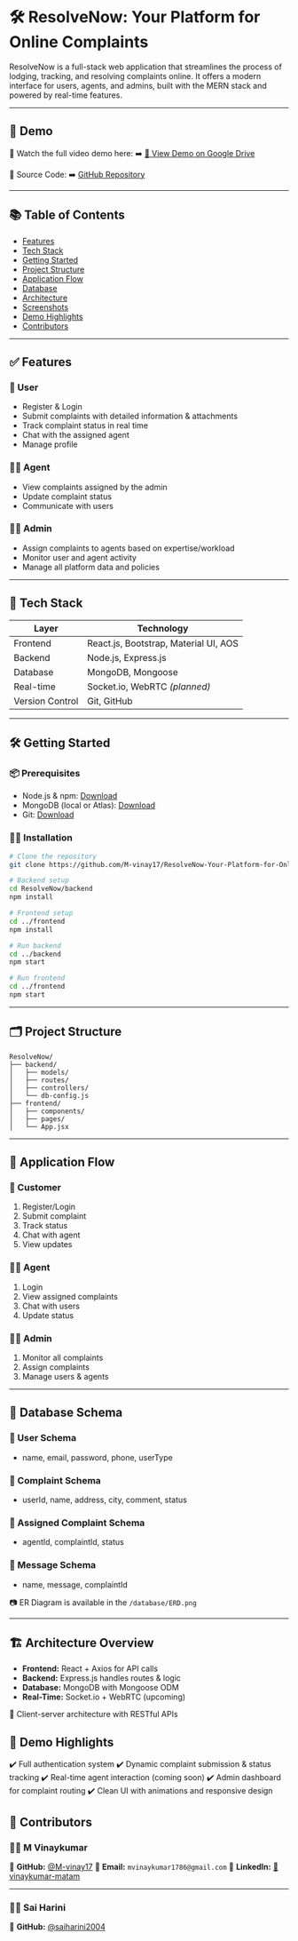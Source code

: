 

# 🛠️ **ResolveNow: Your Platform for Online Complaints**

ResolveNow is a full-stack web application that streamlines the process of lodging, tracking, and resolving complaints online. It offers a modern interface for users, agents, and admins, built with the MERN stack and powered by real-time features.

---

## 🚀 **Demo**

🎥 Watch the full video demo here:
➡️ [📂 View Demo on Google Drive](https://drive.google.com/drive/folders/13SH_oDOliIAMh1On58mvhGvEV1DbEtfj)

🔗 Source Code:
➡️ [GitHub Repository](https://github.com/M-vinay17/ResolveNow-Your-Platform-for-Online-Complaints)

---

## 📚 **Table of Contents**

* [Features](#features)
* [Tech Stack](#tech-stack)
* [Getting Started](#getting-started)
* [Project Structure](#project-structure)
* [Application Flow](#application-flow)
* [Database](#database)
* [Architecture](#architecture)
* [Screenshots](#screenshots)
* [Demo Highlights](#demo-highlights)
* [Contributors](#contributors)

---

## ✅ **Features**

### 👤 User

* Register & Login
* Submit complaints with detailed information & attachments
* Track complaint status in real time
* Chat with the assigned agent
* Manage profile

### 🧑‍💼 Agent

* View complaints assigned by the admin
* Update complaint status
* Communicate with users

### 👨‍💼 Admin

* Assign complaints to agents based on expertise/workload
* Monitor user and agent activity
* Manage all platform data and policies

---

## 🧰 **Tech Stack**

| Layer           | Technology                            |
| --------------- | ------------------------------------- |
| Frontend        | React.js, Bootstrap, Material UI, AOS |
| Backend         | Node.js, Express.js                   |
| Database        | MongoDB, Mongoose                     |
| Real-time       | Socket.io, WebRTC *(planned)*         |
| Version Control | Git, GitHub                           |

---

## 🛠️ **Getting Started**

### 📦 Prerequisites

* Node.js & npm: [Download](https://nodejs.org/en/download)
* MongoDB (local or Atlas): [Download](https://www.mongodb.com/try/download/community)
* Git: [Download](https://git-scm.com/downloads)

### 🧑‍💻 Installation

```bash
# Clone the repository
git clone https://github.com/M-vinay17/ResolveNow-Your-Platform-for-Online-Complaints

# Backend setup
cd ResolveNow/backend
npm install

# Frontend setup
cd ../frontend
npm install

# Run backend
cd ../backend
npm start

# Run frontend
cd ../frontend
npm start
```

---

## 🗂️ **Project Structure**

```
ResolveNow/
├── backend/
│   ├── models/
│   ├── routes/
│   ├── controllers/
│   └── db-config.js
├── frontend/
│   ├── components/
│   ├── pages/
│   └── App.jsx
```

---

## 🔄 **Application Flow**

### 👥 Customer

1. Register/Login
2. Submit complaint
3. Track status
4. Chat with agent
5. View updates

### 🧑‍💼 Agent

1. Login
2. View assigned complaints
3. Chat with users
4. Update status

### 👨‍💼 Admin

1. Monitor all complaints
2. Assign complaints
3. Manage users & agents

---

## 🧾 **Database Schema**

### 🧍 User Schema

* name, email, password, phone, userType

### 📮 Complaint Schema

* userId, name, address, city, comment, status

### 📌 Assigned Complaint Schema

* agentId, complaintId, status

### 💬 Message Schema

* name, message, complaintId

📷 ER Diagram is available in the `/database/ERD.png`

---

## 🏗️ **Architecture Overview**

* **Frontend:** React + Axios for API calls
* **Backend:** Express.js handles routes & logic
* **Database:** MongoDB with Mongoose ODM
* **Real-Time:** Socket.io + WebRTC (upcoming)

📶 Client-server architecture with RESTful APIs





## 🎯 **Demo Highlights**

✔️ Full authentication system
✔️ Dynamic complaint submission & status tracking
✔️ Real-time agent interaction (coming soon)
✔️ Admin dashboard for complaint routing
✔️ Clean UI with animations and responsive design

## 🤝 **Contributors**

### 👨‍💻 M Vinaykumar

🔸 **GitHub:** [@M-vinay17](https://github.com/M-vinay17)
🔸 **Email:** `mvinaykumar1786@gmail.com`
🔸 **LinkedIn:** [🔗 vinaykumar-matam](https://www.linkedin.com/in/vinaykumar-matam-66910029b?utm_source=share&utm_campaign=share_via&utm_content=profile&utm_medium=android_app)

---

### 👩‍💻 Sai Harini

🔸 **GitHub:** [@saiharini2004](https://github.com/saiharini2004)








